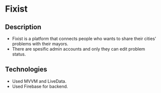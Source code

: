 # Fixist
## Description
* Fixist is a platform that connects people who wants to share their cities' problems with their mayors. 
* There are spesific admin accounts and only they can edit problem status.
## Technologies
* Used MVVM and LiveData.
* Used Firebase for backend.
